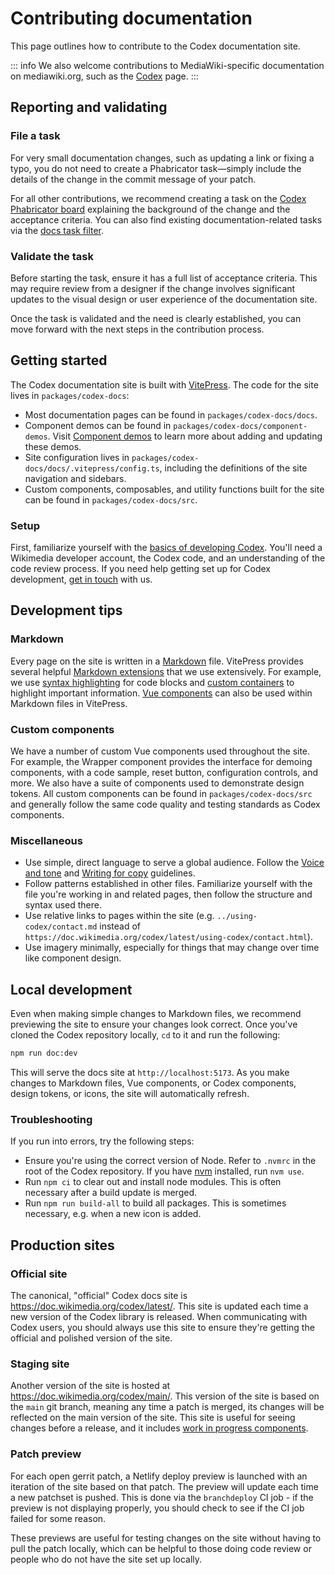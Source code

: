 # Contributing documentation

This page outlines how to contribute to the Codex documentation site.

::: info
We also welcome contributions to MediaWiki-specific documentation on mediawiki.org, such as the
[Codex](https://www.mediawiki.org/wiki/Codex) page.
:::

## Reporting and validating

### File a task

For very small documentation changes, such as updating a link or fixing a typo, you do not need to
create a Phabricator task—simply include the details of the change in the commit message of your
patch.

For all other contributions, we recommend creating a task on the
[Codex Phabricator board](https://phabricator.wikimedia.org/tag/codex/) explaining the background of
the change and the acceptance criteria. You can also find existing documentation-related tasks via
the [docs task filter](https://phabricator.wikimedia.org/project/board/5587/?filter=n7siiGzkv84H).

### Validate the task

Before starting the task, ensure it has a full list of acceptance criteria. This may require review
from a designer if the change involves significant updates to the visual design or user experience
of the documentation site.

Once the task is validated and the need is clearly established, you can move forward with the next
steps in the contribution process.

## Getting started

The Codex documentation site is built with [VitePress](https://vitepress.vuejs.org/). The code for
the site lives in `packages/codex-docs`:

- Most documentation pages can be found in `packages/codex-docs/docs`.
- Component demos can be found in `packages/codex-docs/component-demos`. Visit
[Component demos](./component-demos.md) to learn more about adding and updating these demos.
- Site configuration lives in `packages/codex-docs/docs/.vitepress/config.ts`, including the
definitions of the site navigation and sidebars.
- Custom components, composables, and utility functions built for the site can be found in `packages/codex-docs/src`.

### Setup

First, familiarize yourself with the [basics of developing Codex](./development-basics.md). You'll
need a Wikimedia developer account, the Codex code, and an understanding of the code review process.
If you need help getting set up for Codex development, [get in touch](../using-codex/contact.md)
with us.

## Development tips

### Markdown

Every page on the site is written in a [Markdown](https://www.markdownguide.org/) file. VitePress
provides several helpful [Markdown extensions](https://vitepress.dev/guide/markdown) that we use
extensively. For example, we use [syntax highlighting](https://vitepress.dev/guide/markdown#syntax-highlighting-in-code-blocks)
for code blocks and [custom containers](https://vitepress.dev/guide/markdown#custom-containers) to
highlight important information. [Vue components](https://vitepress.dev/guide/using-vue) can also be
used within Markdown files in VitePress.

### Custom components

We have a number of custom Vue components used throughout the site. For example, the Wrapper
component provides the interface for demoing components, with a code sample, reset button,
configuration controls, and more. We also have a suite of components used to demonstrate design
tokens. All custom components can be found in `packages/codex-docs/src` and generally follow the
same code quality and testing standards as Codex components.

### Miscellaneous

- Use simple, direct language to serve a global audience. Follow the
  [Voice and tone](https://doc.wikimedia.org/codex/main/style-guide/voice-and-tone.html) and
  [Writing for copy](https://doc.wikimedia.org/codex/main/style-guide/writing-for-copy.html)
  guidelines.
- Follow patterns established in other files. Familiarize yourself with the file you're working in
  and related pages, then follow the structure and syntax used there.
- Use relative links to pages within the site (e.g. `../using-codex/contact.md` instead of
  `https://doc.wikimedia.org/codex/latest/using-codex/contact.html`).
- Use imagery minimally, especially for things that may change over time like component design.

## Local development

Even when making simple changes to Markdown files, we recommend previewing the site to ensure your
changes look correct. Once you've cloned the Codex repository locally, `cd` to it and run the
following:

```bash
npm run doc:dev
```

This will serve the docs site at `http://localhost:5173`. As you make changes to Markdown files, Vue
components, or Codex components, design tokens, or icons, the site will automatically refresh.

### Troubleshooting

If you run into errors, try the following steps:

- Ensure you're using the correct version of Node. Refer to `.nvmrc` in the root of the Codex
  repository. If you have [nvm](https://github.com/nvm-sh/nvm) installed, run `nvm use`.
- Run `npm ci` to clear out and install node modules. This is often necessary after a build update
  is merged.
- Run `npm run build-all` to build all packages. This is sometimes necessary, e.g. when a new icon
  is added.

## Production sites

### Official site

The canonical, "official" Codex docs site is https://doc.wikimedia.org/codex/latest/. This site is
updated each time a new version of the Codex library is released. When communicating with Codex
users, you should always use this site to ensure they're getting the official and polished version
of the site.

### Staging site

Another version of the site is hosted at https://doc.wikimedia.org/codex/main/. This version of the
site is based on the `main` git branch, meaning any time a patch is merged, its changes will be
reflected on the main version of the site. This site is useful for seeing changes before a release,
and it includes [work in progress components](./developing-components.md#wip-components).

### Patch preview

For each open gerrit patch, a Netlify deploy preview is launched with an iteration of the site
based on that patch. The preview will update each time a new patchset is pushed. This is done via
the `branchdeploy` CI job - if the preview is not displaying properly, you should check to see if
the CI job failed for some reason.

These previews are useful for testing changes on the site without having to pull the patch locally,
which can be helpful to those doing code review or people who do not have the site set up locally.
